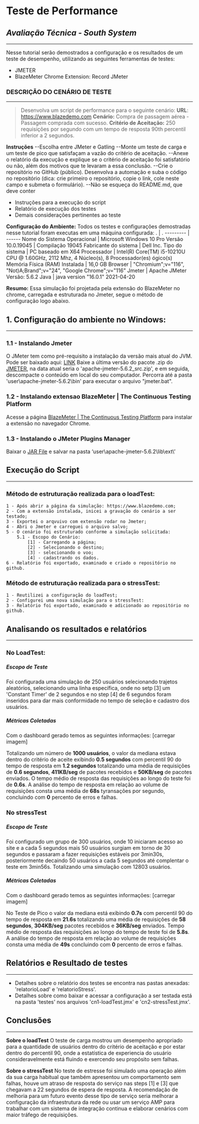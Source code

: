 # Teste de Performance
## _Avaliação Técnica - South System_
---

Nesse tutorial serão demostrados a configuração e os resultados de um teste de desempenho, utilizando as seguintes ferramentas de testes:

* JMETER
* BlazeMeter Chrome Extension: Record JMeter

### DESCRIÇÃO DO CENÁRIO DE TESTE
---
>Desenvolva um script de performance para o seguinte cenário:
>**URL**: https://www.blazedemo.com
>**Cenário:** Compra de passagem aérea - Passagem comprada com sucesso.
>**Critério de Aceitação:**
>250 requisições por segundo com um tempo de resposta 90th percentil inferior a 2 segundos.

**Instruções**
--Escolha entre JMeter e Gatling
--Monte um teste de carga e um teste de pico que satisfaçam a vazão do critério de aceitação.
--Anexe o relatório da execução e explique se o critério de aceitação foi satisfatório ou não, além dos motivos que te levaram a essa conclusão.
--Crie o repositório no GitHub (público). Desenvolva a automação e suba o código no repositório (dica: crie primeiro o repositório, copie o link, cole neste campo e submeta o formulário).
--Não se esqueça do README.md, que deve conter
   - Instruções para a execução do script
   - Relatório de execução dos testes
   - Demais considerações pertinentes ao teste


**Configuração do Ambiente:** Todos os testes e configurações demostradas nesse tutorial foram executas em uma máquina configurada:
. | .
--------- | ------
Nome do Sistema Operacional    |	Microsoft Windows 10 Pro
Versão	10.0.19045             |    Compilação 19045
Fabricante do sistema          |	Dell Inc.
Tipo do sistema                |	PC baseado em X64
Processador                    |	Intel(R) Core(TM) i5-10210U CPU @ 1.60GHz, 2112 Mhz, 4 Núcleo(s), 8 Processador(es) ógico(s)
Memória Física (RAM) Instalada |	16,0 GB
Browser                        |	"Chromium";v="116", "Not)A;Brand";v="24", "Google Chrome";v="116"
Jmeter                         |	Apache JMeter Versão: 5.6.2
Java                           |	java version "16.0.1" 2021-04-20

**Resumo:** Essa simulação foi projetada pela extensão do BlazeMeter no chrome, carregada e estruturada no Jmeter, segue o método de configuração logo abaixo.

## 1. Configuração do ambiente no Windows:
---
### 1.1 - Instalando Jmeter
O JMeter tem como pré-requisito a instalação da versão mais atual do JVM. Pode ser baixado aqui: [LINK](https://www.java.com/pt-BR/download/manual.jsp)
Baixe a última versão do pacote .zip do [JMETER](https://jmeter.apache.org/download_jmeter.cgi), na data atual seria o 'apache-jmeter-5.6.2_src.zip', e em seguida, descompacte o conteúdo em local do seu computador. Percorra até a pasta 'user\apache-jmeter-5.6.2\bin' para executar o arquivo "jmeter.bat".
### 1.2 - Instalando extensao BlazeMeter | The Continuous Testing Platform
Acesse a página [BlazeMeter | The Continuous Testing Platform](https://chrome.google.com/webstore/detail/blazemeter-the-continuous/mbopgmdnpcbohhpnfglgohlbhfongabi) para instalar a extensão no navegador Chrome.
### 1.3 - Instalando o JMeter Plugins Manager
Baixar o [JAR File](https://jmeter-plugins.org/get/) e salvar na pasta ‘user\apache-jmeter-5.6.2\lib\ext\’


## Execução do Script
---
### Método de estruturação realizada para o loadTest:
    1 - Após abrir a página da simulação: https://www.blazedemo.com;
    2 - Com a extensão instalada, inicei a gravação do cenário a ser testado;
    3 - Exportei o arqvuivo com extensão rodar no Jmeter;
    4 - Abri o Jmeter e carreguei o arquivo salvo;
    5 - O cenário foi estruturado conforme a simulação solicitada:
        5.1 - Escopo do Cenário:
            [1] - Carregando a página;
            [2] - Selecionando o destino;
            [3] - selecionando o voo;
            [4] - cadastrando os dados.
    6 - Relatório foi exportado, examinado e criado o repositório no github.

### Método de estruturação realizada para o stressTest:
    1 - Reutilizei a configuração do loadTest;
    2 - Configurei uma nova simulação para o stressTest: 
    3 - Relatório foi exportado, examinado e adicionado ao repositório no github.
    
## Analisando os resultados e relatórios
---
### No LoadTest:
##### Escopo de Teste
Foi configurada uma simulação de 250 usuários selecionando trajetos aleatórios, selecionando uma linha específica, onde no setp [3] um 'Constant Timer' de 2 segundos e no step [4] de 6 segundos foram inseridos para dar mais conformidade no tempo de seleção e cadastro dos usuários.

##### Métricas Coletadas
Com o dashboard gerado temos as seguintes informações:
[carregar imagem]

Totalizando um número de **1000 usuários**, o valor da mediana estava dentro do critério de aceite exibindo **0.5 segundos** com percentil 90 do tempo de resposta em **1.2 segundos** totalizando uma média de requisições de **0.6 segundos**, **411KB/seg** de pacotes recebidos e **50KB/seg** de pacotes enviados. O tempo médio de resposta  das requisições ao longo do teste foi de **0.6s**. A análise do tempo de resposta em relação ao volume de requisições consta uma média de **68s** tyransações por segundo, concluindo com **0** percento de erros e falhas.

### No stressTest
##### Escopo de Teste
Foi configurado um grupo de 300 usuários, onde 10 iniciaram acesso ao site e a cada 5 segundos mais 50 usuários surgiam em torno de 30 segundos e passaram a fazer requisições estáveis por 3min30s, posteriormente decaindo 50 usuários a cada 5 segundos até complentar o teste em 3min56s. Totalizando uma simulação com 12803 usuários.

##### Métricas Coletadas
Com o dashboard gerado temos as seguintes informações:
[carregar imagem]

No Teste de Pico o valor da mediana está exibindo **0.7s** com percentil 90 do tempo de resposta em **21.6s** totalizando uma média de requisições de **58 segundos**, **304KB/seg** pacotes recebidos e **36KB/seg** enviados. Tempo médio de resposta das requisições ao longo do tempo de teste foi de **5.8s**. A análise do tempo de resposta em relação ao volume de requisições consta uma média de **49s** concluindo com **0** percento de erros e falhas.

## Relatórios e Resultado de testes
---
- Detalhes sobre o relatório dos testes se encontra nas pastas anexadas: 'relatorioLoad' e 'relatorioStress'.
- Detalhes sobre como baixar e acessar a configuração a ser testada está na pasta 'testes' nos arquivos 'cn1-loadTest.jmx' e 'cn2-stressTest.jmx'.

## Conclusões
---
**Sobre o loadTest**
O teste de carga mostrou um desempenho apropriado para a quantidade de usuários dentro do critério de aceitação e por estar dentro do percentil 90, onde a estatística de experiencia do usuário consideravelmente está fluindo e exercendo seu propósito sem falhas.

**Sobre o stressTest**
No teste de estresse foi simulado uma operação além da sua carga habitual que também apresentou um comportamento sem falhas, houve um atraso de resposta do serviço nas steps [1] e [3] que chegavam a 22 segundos de espera de resposta. A recomendação de melhoria para um futuro evento desse tipo de serviço seria melhorar a configuração da infraestrutura da rede ou usar um serviço AMP para trabalhar com um sistema de integração continua e elaborar cenários com maior tráfego de requisições.
